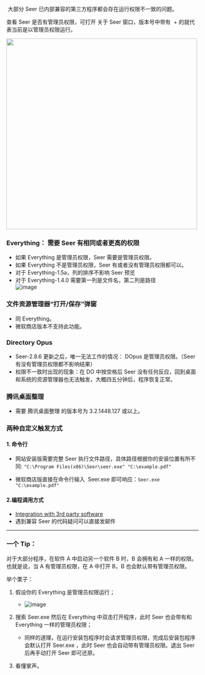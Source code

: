 ​
大部分 Seer 已内部兼容的第三方程序都会存在运行权限不一致的问题。

查看 Seer 是否有管理员权限，可打开 关于 Seer 窗口，版本号中带有  + 的就代表当前是以管理员权限运行。

<img src="https://raw.githubusercontent.com/wiki/ccseer/Seer/res/2022-12-17-20-59-05.png" width="500">

### Everything： 需要 Seer 有相同或者更高的权限

- 如果 Everything 是管理员权限，Seer 需要是管理员权限。
- 如果 Everything 不是管理员权限，Seer 有或者没有管理员权限都可以。
- 对于 Everything-1.5a，列的排序不影响 Seer 预览
- 对于 Everything-1.4.0 需要第一列是文件名，第二列是路径  
   ![image](https://github.com/user-attachments/assets/3ef3f62c-00a1-4bf2-93d6-76356041b312)

### 文件资源管理器“打开/保存”弹窗

- 同 Everything。
- 微软商店版本不支持此功能。

### Directory Opus

- Seer-2.8.6 更新之后，唯一无法工作的情况： DOpus 是管理员权限。（Seer 有没有管理员权限都不影响结果）
- 权限不一致时出现的现象：在 DO 中按空格后 Seer 没有任何反应，回到桌面和系统的资源管理器也无法触发，大概四五分钟后，程序恢复正常。

### 腾讯桌面整理

- 需要 腾讯桌面整理 的版本号为 3.2.1448.127 或以上。

### 两种自定义触发方式

#### 1. 命令行

- 网站安装版需要完整 Seer 执行文件路径，具体路径根据你的安装位置有所不同: `"C:\Program Files(x86)\Seer\seer.exe"
"C:\example.pdf"`

- 微软商店版直接在命令行输入  Seer.exe 即可响应：`Seer.exe "C:\example.pdf"`

#### 2.编程调用方式

- [Integration with 3rd party software](https://github.com/ccseer/Seer/wiki/4.-Integration-with-3rd-party-software)
- 遇到兼容 Seer 的代码疑问可以直接发邮件

---

### 一个 Tip：

对于大部分程序，在软件 A 中启动另一个软件 B 时，B 会拥有和 A 一样的权限。也就是说，当 A 有管理员权限，在 A 中打开 B，B 也会默认带有管理员权限。

举个栗子：

1. 假设你的 Everything 是管理员权限运行；

   - ![image](https://github.com/user-attachments/assets/c50fbaca-1528-43a9-bcf1-193cfda24365)

2. 搜索 Seer.exe 然后在 Everything 中双击打开程序，此时 Seer 也会带有和 Everything 一样的管理员权限；
   - 同样的道理，在运行安装包程序时会请求管理员权限，完成后安装包程序会默认打开 Seer.exe ，此时 Seer 也会自动带有管理员权限。退出 Seer 后再手动打开 Seer 即可还原。
3. 看懂掌声。

​
